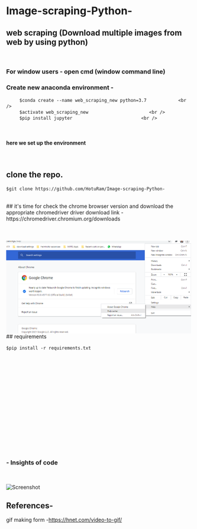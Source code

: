 # Image-scraping-Python-
## web scraping (Download multiple images from web by using python)
<br />

### For window users - open cmd (window command line) 
### Create new anaconda environment - 

         $conda create --name web_scraping_new python=3.7            <br />
         $activate web_scraping_new                       <br />
         $pip install jupyter                          <br />
 <br />
 
 #### here we set up the environment
 
 <br />
 
 ## clone the repo.
 
    $git clone https://github.com/HotuRam/Image-scraping-Python-
  <br />  
 ## it's time for check the chrome browser version and download the appropriate chromedriver  
     driver download link - https://chromedriver.chromium.org/downloads   <br />
  <br />
  <br />
  <br />
  <img align="left" alt="image" src="https://github.com/HotuRam/Image-scraping-Python-/blob/main/screenshots/crome_version_check.png?raw=true" width="500" height="250" />
    <br />
    <br />
 ## requirements
 
    $pip install -r requirements.txt
 


<br />
<br />
<br />
<br />
<br />
<br />
<br />
<br />
<br />
<br />
<br />
<br />
<br />
<br />
<br />



###  - Insights of code
<br />

![Screenshot](code.gif)

## References-

gif making form -https://hnet.com/video-to-gif/
